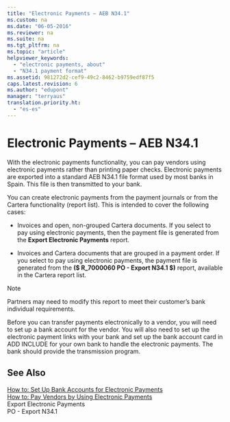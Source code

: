 ```yaml
---
title: "Electronic Payments – AEB N34.1"
ms.custom: na
ms.date: "06-05-2016"
ms.reviewer: na
ms.suite: na
ms.tgt_pltfrm: na
ms.topic: "article"
helpviewer_keywords: 
  - "electronic payments, about"
  - "N34.1 payment format"
ms.assetid: 981272d2-cef9-49c2-8462-b9759edf87f5
caps.latest.revision: 6
ms.author: "edupont"
manager: "terryaus"
translation.priority.ht: 
  - "es-es"
---
```

# Electronic Payments – AEB N34.1
With the electronic payments functionality, you can pay vendors using electronic payments rather than printing paper checks. Electronic payments are exported into a standard AEB N34.1 file format used by most banks in Spain. This file is then transmitted to your bank.  
  
 You can create electronic payments from the payment journals or from the Cartera functionality \(report list\). This is intended to cover the following cases:  
  
-   Invoices and open, non\-grouped Cartera documents. If you select to pay using electronic payments, then the payment file is generated from the **Export Electronic Payments** report.  
  
-   Invoices and Cartera documents that are grouped in a payment order. If you select to pay using electronic payments, the payment file is generated from the **\($ R\_7000060 PO \- Export N34.1 $\)** report, available in the Cartera report list.  
  
> [!NOTE]  
>  Partners may need to modify this report to meet their customer’s bank individual requirements.  
  
 Before you can transfer payments electronically to a vendor, you will need to set up a bank account for the vendor. You will also need to set up the electronic payment links with your bank and set up the bank account card in ADD INCLUDE<!--[!INCLUDE[navnow](../../ApplicationDesign/includes/navnow_md.md)]--> for your own bank to handle the electronic payments. The bank should provide the transmission program.  
  
## See Also  
 [How to: Set Up Bank Accounts for Electronic Payments](../../LocalFunctionalityForMicrosoftDynamicsNav2016/Spain/how-to-set-up-bank-accounts-for-electronic-payments.md)   
 [How to: Pay Vendors by Using Electronic Payments](../../LocalFunctionalityForMicrosoftDynamicsNav2016/Spain/how-to-pay-vendors-by-using-electronic-payments.md)   
 Export Electronic Payments   
 PO \- Export N34.1